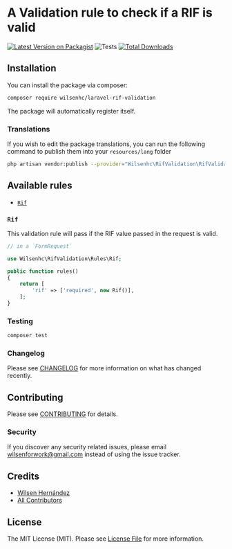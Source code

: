 # A Validation rule to check if a RIF is valid

[![Latest Version on Packagist](https://img.shields.io/packagist/v/wilsenhc/laravel-rif-validation.svg?style=flat-square)](https://packagist.org/packages/wilsenhc/laravel-rif-validation)
![Tests](https://github.com/wilsenhc/laravel-rif-validation/actions/workflows/run-tests.yml/badge.svg)
[![Total Downloads](https://img.shields.io/packagist/dt/wilsenhc/laravel-rif-validation.svg?style=flat-square)](https://packagist.org/packages/wilsenhc/laravel-rif-validation)


## Installation

You can install the package via composer:

```bash
composer require wilsenhc/laravel-rif-validation
```

The package will automatically register itself.

### Translations

If you wish to edit the package translations, you can run the following command to publish them into your `resources/lang` folder

```bash
php artisan vendor:publish --provider="Wilsenhc\RifValidation\RifValidationServiceProvider"
```

## Available rules

- [`Rif`](#rif)

### `Rif`

This validation rule will pass if the RIF value passed in the request is valid.

```php
// in a `FormRequest`

use Wilsenhc\RifValidation\Rules\Rif;

public function rules()
{
    return [
        'rif' => ['required', new Rif()],
    ];
}
```

### Testing

``` bash
composer test
```

### Changelog

Please see [CHANGELOG](CHANGELOG.md) for more information on what has changed recently.

## Contributing

Please see [CONTRIBUTING](.github/CONTRIBUTING.md) for details.

### Security

If you discover any security related issues, please email wilsenforwork@gmail.com instead of using the issue tracker.

## Credits

- [Wilsen Hernández](https://github.com/wilsenhc)
- [All Contributors](../../contributors)

## License

The MIT License (MIT). Please see [License File](LICENSE.md) for more information.